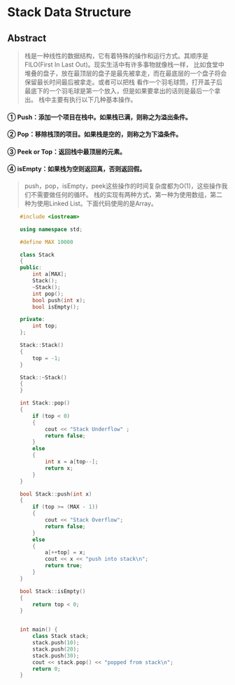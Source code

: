 # Stack Data Structure

## Abstract

> 栈是一种线性的数据结构，它有着特殊的操作和运行方式。其顺序是FILO(First In Last Out)。现实生活中有许多事物就像栈一样，
> 比如食堂中堆叠的盘子，放在最顶层的盘子是最先被拿走，而在最底层的一个盘子将会保留最长时间最后被拿走。或者可以把栈
> 看作一个羽毛球筒，打开盖子后最底下的一个羽毛球是第一个放入，但是如果要拿出的话则是最后一个拿出。
>栈中主要有执行以下几种基本操作。

#### ① Push：添加一个项目在栈中。如果栈已满，则称之为溢出条件。
#### ② Pop：移除栈顶的项目。如果栈是空的，则称之为下溢条件。
#### ③ Peek or Top：返回栈中最顶层的元素。
#### ④ isEmpty：如果栈为空则返回真，否则返回假。

>push，pop，isEmpty，peek这些操作的时间复杂度都为O(1)，这些操作我们不需要做任何的循环。
>栈的实现有两种方式，第一种为使用数组，第二种为使用Linked List。下面代码使用的是Array。


```c++
    #include <iostream>

    using namespace std;

    #define MAX 10000

    class Stack
    {
    public:
    	int a[MAX];
    	Stack();
    	~Stack();
    	int pop();
    	bool push(int x);
    	bool isEmpty();

    private:
    	int top;
    };

    Stack::Stack()
    {
    	top = -1;
    }

    Stack::~Stack()
    {
    }

    int Stack::pop()
    {
    	if (top < 0)
    	{
    		cout << "Stack Underflow" ;
    		return false;
    	}
    	else
    	{
    		int x = a[top--];
    		return x;
    	}
    }

    bool Stack::push(int x)
    {
    	if (top >= (MAX - 1))
    	{
    		cout << "Stack Overflow";
    		return false;
    	}
    	else
    	{
    		a[++top] = x;
    		cout << x << "push into stack\n";
    		return true;
    	}
    }

    bool Stack::isEmpty()
    {
    	return top < 0;
    }


    int main() {
    	class Stack stack;
    	stack.push(10);
    	stack.push(20);
    	stack.push(30);
    	cout << stack.pop() << "popped from stack\n";
    	return 0;
    }
```

